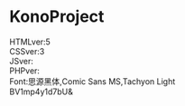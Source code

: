 # KonoProject
HTMLver:5  
 CSSver:3  
  JSver:  
 PHPver:  
   Font:思源黑体,Comic Sans MS,Tachyon Light  
BV1mp4y1d7bU&